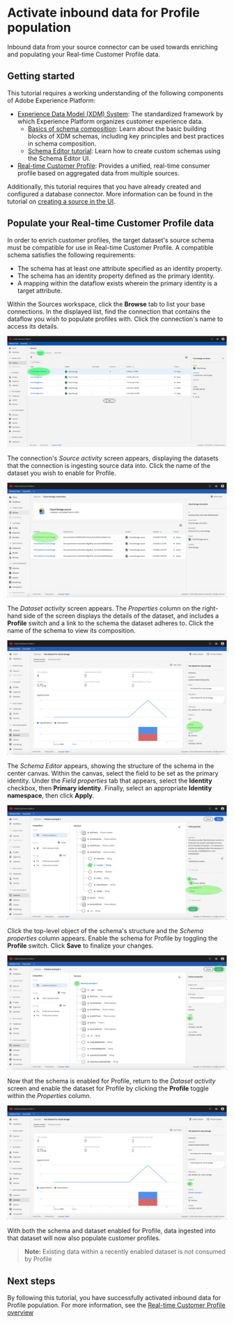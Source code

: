 # Activate inbound data for Profile population

Inbound data from your source connector can be used towards enriching and populating your Real-time Customer Profile data.

## Getting started

This tutorial requires a working understanding of the following components of Adobe Experience Platform:

-   [Experience Data Model (XDM) System](./../../../technical_overview/schema_registry/xdm_system/xdm_system_in_experience_platform.md): The standardized framework by which Experience Platform organizes customer experience data.
    -   [Basics of schema composition](./../../../technical_overview/schema_registry/schema_composition/schema_composition.md): Learn about the basic building blocks of XDM schemas, including key principles and best practices in schema composition.
    -   [Schema Editor tutorial](./../../../tutorials/schema_editor_tutorial/schema_editor_tutorial.md): Learn how to create custom schemas using the Schema Editor UI.
-   [Real-time Customer Profile](./../../../technical_overview/unified_profile_architectural_overview/unified_profile_architectural_overview.md): Provides a unified, real-time consumer profile based on aggregated data from multiple sources.

Additionally, this tutorial requires that you have already created and configured a database connector. More information can be found in the tutorial on [creating a source in the UI](./sources-ui-tutorial.md).

## Populate your Real-time Customer Profile data

In order to enrich customer profiles, the target dataset's source schema must be compatible for use in Real-time Customer Profile. A compatible schema satisfies the following requirements:

- The schema has at least one attribute specified as an identity property.
- The schema has an identity property defined as the primary identity.
- A mapping within the dataflow exists wherein the primary identity is a target attribute.

Within the Sources workspace, click the **Browse** tab to list your base connections. In the displayed list, find the connection that contains the dataflow you wish to populate profiles with. Click the connection's name to access its details.

![](./cloud-storages/images/browse.png)

The connection's *Source activity* screen appears, displaying the datasets that the connection is ingesting source data into. Click the name of the dataset you wish to enable for Profile.

![](./cloud-storages/images/dataset-dataflow.png)

The *Dataset activity* screen appears. The *Properties* column on the right-hand side of the screen displays the details of the dataset, and includes a **Profile** switch and a link to the schema the dataset adheres to. Click the name of the schema to view its composition.

![](./cloud-storages/images/select-dataset-schema.png)

The *Schema Editor* appears, showing the structure of the schema in the center canvas. Within the canvas, select the field to be set as the primary identity. Under the *Field properties* tab that appears, select the **Identity** checkbox, then **Primary identity**. Finally, select an appropriate **Identity namespace**, then click **Apply**.

![](./cloud-storages/images/set-schema-identity.png)

Click the top-level object of the schema's structure and the *Schema properties* column appears. Enable the schema for Profile by toggling the **Profile** switch. Click **Save** to finalize your changes.

![](./cloud-storages/images/enable-profile.png)

Now that the schema is enabled for Profile, return to the *Dataset activity* screen and enable the dataset for Profile by clicking the **Profile** toggle within the *Properties* column.

![](./cloud-storages/images/enable-dataset-profile.png)

With both the schema and dataset enabled for Profile, data ingested into that dataset will now also populate customer profiles.

> **Note:** Existing data within a recently enabled dataset is not consumed by Profile

## Next steps

By following this tutorial, you have successfully activated inbound data for Profile population. For more information, see the [Real-time Customer Profile overview](./../../../../technical_overview/unified_profile_architectural_overview/unified_profile_architectural_overview.md)